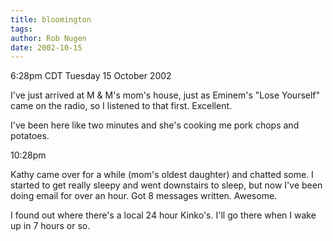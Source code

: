 ```yaml
---
title: bloomington
tags: 
author: Rob Nugen
date: 2002-10-15
---
```


<p class=date>6:28pm CDT Tuesday 15 October 2002</p>

<p>I've just arrived at M & M's mom's house, just as Eminem's "Lose
Yourself" came on the radio, so I listened to that first.  Excellent.</p>

<p>I've been here like two minutes and she's cooking me pork chops and
potatoes.</p>

<p class=date>10:28pm</p>

<p>Kathy came over for a while (mom's oldest daughter) and chatted
some.  I started to get really sleepy and went downstairs to sleep,
but now I've been doing email for over an hour.  Got 8 messages
written.  Awesome.</p>

<p>I found out where there's a local 24 hour Kinko's.  I'll go there
when I wake up in 7 hours or so.</p>
